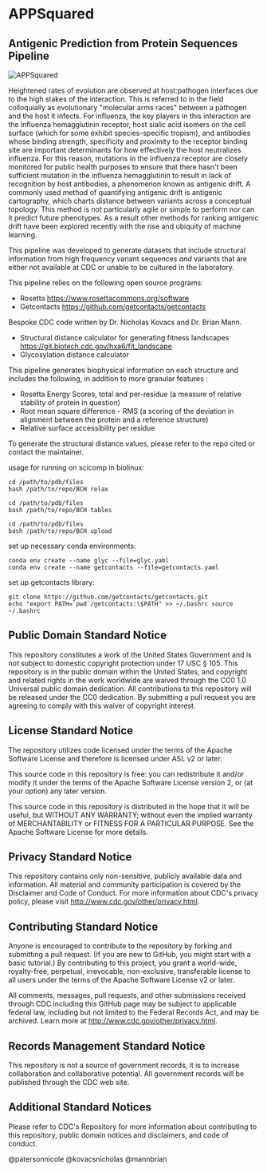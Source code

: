 # APPSquared 
## Antigenic Prediction from Protein Sequences Pipeline 
![APPSquared](https://github.com/nicolepaterson/APPSquared/blob/main/pipeline.png)

Heightened rates of evolution are observed at host:pathogen interfaces due to the high stakes of the interaction.
This is referred to in the field colloquially as evolutionary "molecular arms races" between a pathogen and the host it infects.
For influenza, the key players in this interaction are the influenza hemagglutinin receptor, host sialic acid isomers on the cell surface (which for some exhibit species-specific tropism), and antibodies whose binding strength, specificity and proximity to the receptor binding site are important determinants for how effectively the host neutralizes influenza. 
For this reason, mutations in the influenza receptor are closely monitored for public health purposes to ensure that there hasn't been sufficient mutation in the influenza hemagglutinin to result in lack of recognition by host antibodies, a phenomenon known as antigenic drift.
A commonly used method of quantifying antigenic drift is antigenic cartography, which charts distance between variants across a conceptual topology. This method is not particularly agile or simple to perform nor can it predict future phenotypes. As a result other methods for ranking antigenic drift have been explored recently with the rise and ubiquity of machine learning.

This pipeline was developed to generate datasets that include structural information from high frequency variant sequences 
*and* variants that are either not available at CDC or unable to be cultured in the laboratory.

This pipeline relies on the following open source programs:
- Rosetta <https://www.rosettacommons.org/software>
- Getcontacts <https://github.com/getcontacts/getcontacts>

Bespoke CDC code written by Dr. Nicholas Kovacs and Dr. Brian Mann.
- Structural distance calculator for generating fitness landscapes <https://git.biotech.cdc.gov/hxa6/fit_landscape>
- Glycosylation distance calculator

This pipeline generates biophysical information on each structure and includes the following, in addition to more granular features :
- Rosetta Energy Scores, total and per-residue (a measure of relative stability of protein in question)
- Root mean square difference - RMS (a scoring of the deviation in alignment between the protein and a reference structure)
- Relative surface accessibility per residue

To generate the structural distance values, please refer to the repo cited or contact the maintainer.

usage for running on scicomp in biolinux:

```
cd /path/to/pdb/files
bash /path/to/repo/BCH relax
``` 
```
cd /path/to/pdb/files
bash /path/to/repo/BCH tables
```
```
cd /path/to/pdb/files
bash /path/to/repo/BCH upload
```

set up necessary conda  environments: 
```
conda env create --name glyc --file=glyc.yaml
conda env create --name getcontacts --file=getcontacts.yaml
```

set up getcontacts library:
```
git clone https://github.com/getcontacts/getcontacts.git 
echo "export PATH=`pwd`/getcontacts:\$PATH" >> ~/.bashrc source ~/.bashrc
```
## Public Domain Standard Notice
This repository constitutes a work of the United States Government and is not subject to domestic copyright protection under 17 USC § 105. This repository is in the public domain within the United States, and copyright and related rights in the work worldwide are waived through the CC0 1.0 Universal public domain dedication. All contributions to this repository will be released under the CC0 dedication. By submitting a pull request you are agreeing to comply with this waiver of copyright interest.

## License Standard Notice
The repository utilizes code licensed under the terms of the Apache Software License and therefore is licensed under ASL v2 or later.

This source code in this repository is free: you can redistribute it and/or modify it under the terms of the Apache Software License version 2, or (at your option) any later version.

This source code in this repository is distributed in the hope that it will be useful, but WITHOUT ANY WARRANTY; without even the implied warranty of MERCHANTABILITY or FITNESS FOR A PARTICULAR PURPOSE. See the Apache Software License for more details.

## Privacy Standard Notice
This repository contains only non-sensitive, publicly available data and information. All material and community participation is covered by the Disclaimer and Code of Conduct. For more information about CDC's privacy policy, please visit http://www.cdc.gov/other/privacy.html.

## Contributing Standard Notice
Anyone is encouraged to contribute to the repository by forking and submitting a pull request. (If you are new to GitHub, you might start with a basic tutorial.) By contributing to this project, you grant a world-wide, royalty-free, perpetual, irrevocable, non-exclusive, transferable license to all users under the terms of the Apache Software License v2 or later.

All comments, messages, pull requests, and other submissions received through CDC including this GitHub page may be subject to applicable federal law, including but not limited to the Federal Records Act, and may be archived. Learn more at http://www.cdc.gov/other/privacy.html.

## Records Management Standard Notice
This repository is not a source of government records, it is to increase collaboration and collaborative potential. All government records will be published through the CDC web site.

## Additional Standard Notices
Please refer to CDC's Repository for more information about contributing to this repository, public domain notices and disclaimers, and code of conduct.

@patersonnicole
@kovacsnicholas
@mannbrian
